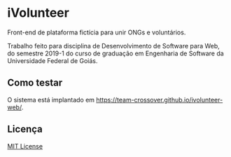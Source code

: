 # iVolunteer
Front-end de plataforma fictícia para unir ONGs e voluntários.

Trabalho feito para disciplina de Desenvolvimento de Software para Web, do semestre 2019-1 do curso de graduação em Engenharia de Software da Universidade Federal de Goiás.

## Como testar
O sistema está implantado em https://team-crossover.github.io/ivolunteer-web/.

## Licença
[MIT License](LICENSE)
